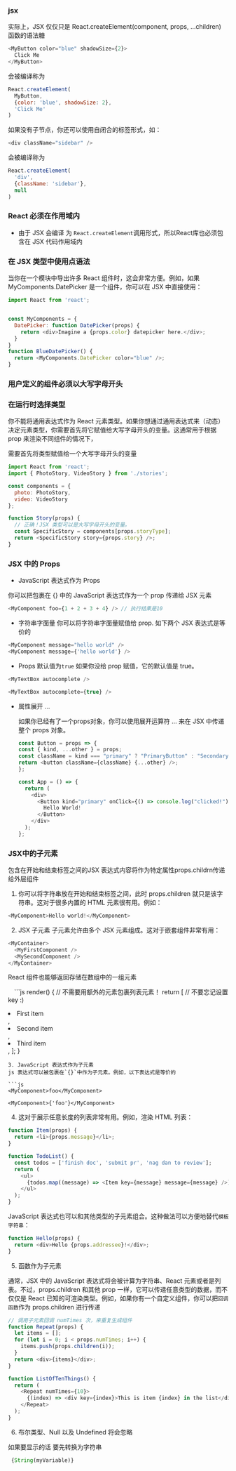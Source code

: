 ### jsx
实际上，JSX 仅仅只是 React.createElement(component, props, ...children) 函数的语法糖

```js
<MyButton color="blue" shadowSize={2}>
  Click Me
</MyButton>
```
会被编译称为

```js
React.createElement(
  MyButton,
  {color: 'blue', shadowSize: 2},
  'Click Me'
)

```

如果没有子节点，你还可以使用自闭合的标签形式，如：

```js
<div className="sidebar" />

```
会被编译称为

```js
React.createElement(
  'div',
  {className: 'sidebar'},
  null
)
```


### React  必须在作用域内
*  由于 JSX 会编译 为 `React.createElement`调用形式，所以React库也必须包含在 JSX 代码作用域内

### 在 JSX 类型中使用点语法

当你在一个模块中导出许多 React 组件时，这会非常方便。例如，如果 MyComponents.DatePicker 是一个组件，你可以在 JSX 中直接使用：

```js
import React from 'react';


const MyComponents = {
  DatePicker: function DatePicker(props) {
    return <div>Imagine a {props.color} datepicker here.</div>;
  }
}
function BlueDatePicker() {
  return <MyComponents.DatePicker color="blue" />;
}
```

###  用户定义的组件必须以大写字母开头

### 在运行时选择类型 
  你不能将通用表达式作为 React 元素类型。如果你想通过通用表达式来（动态）决定元素类型，你需要首先将它赋值给大写字母开头的变量。这通常用于根据 prop 来渲染不同组件的情况下， 
  
  需要首先将类型赋值给一个大写字母开头的变量

  ```js
  import React from 'react';
  import { PhotoStory, VideoStory } from './stories';

  const components = {
    photo: PhotoStory,
    video: VideoStory
  };

  function Story(props) {
    // 正确！JSX 类型可以是大写字母开头的变量。
    const SpecificStory = components[props.storyType];
    return <SpecificStory story={props.story} />;
  }
  ```

### JSX 中的 Props

* JavaScript 表达式作为 Props

 你可以把包裹在 {} 中的 JavaScript 表达式作为一个 prop 传递给 JSX 元素

  ```js
  <MyComponent foo={1 + 2 + 3 + 4} /> // 执行结果是10
  ```

* 字符串字面量
 你可以将字符串字面量赋值给 prop. 如下两个 JSX 表达式是等价的

```js
<MyComponent message="hello world" />
<MyComponent message={'hello world'} />
```


* Props 默认值为`true`
如果你没给 prop 赋值，它的默认值是 true。

```js
<MyTextBox autocomplete />

<MyTextBox autocomplete={true} />
```
* 属性展开 ...

  如果你已经有了一个props对象，你可以使用展开运算符 ... 来在 JSX 中传递整个 props 对象。
  
  ```js
  const Button = props => {
  const { kind, ...other } = props;
  const className = kind === "primary" ? "PrimaryButton" : "SecondaryButton";
  return <button className={className} {...other} />;
  };

  const App = () => {
    return (
      <div>
        <Button kind="primary" onClick={() => console.log("clicked!")}>
          Hello World!
        </Button>
      </div>
    );
  };
  ```

### JSX中的子元素

包含在开始和结束标签之间的JSX 表达式内容将作为特定属性props.childrn传递给外层组件
1. 你可以将字符串放在开始和结束标签之间，此时 props.children 就只是该字符串。这对于很多内置的 HTML 元素很有用。例如：

 ```js
 <MyComponent>Hello world!</MyComponent>
 ```
2. JSX 子元素
子元素允许由多个 JSX 元素组成。这对于嵌套组件非常有用：

```js
<MyContainer>
  <MyFirstComponent />
  <MySecondComponent />
</MyContainer>

```
React 组件也能够返回存储在数组中的一组元素

　```js
  render() {
    // 不需要用额外的元素包裹列表元素！
    return [
      // 不要忘记设置 key :)
      <li key="A">First item</li>,
      <li key="B">Second item</li>,
      <li key="C">Third item</li>,
    ];
  }
  ```
3. JavaScript 表达式作为子元素
js 表达式可以被包裹在`{}`中作为子元素。例如，以下表达式是等价的

```js
<MyComponent>foo</MyComponent>

<MyComponent>{'foo'}</MyComponent>
```

4. 这对于展示任意长度的列表非常有用。例如，渲染 HTML 列表：

```js
function Item(props) {
  return <li>{props.message}</li>;
}

function TodoList() {
  const todos = ['finish doc', 'submit pr', 'nag dan to review'];
  return (
    <ul>
      {todos.map((message) => <Item key={message} message={message} />)}
    </ul>
  );
}
```

JavaScript 表达式也可以和其他类型的子元素组合。这种做法可以方便地替代`模板字符串`：

```js
function Hello(props) {
  return <div>Hello {props.addressee}!</div>;
}
```
5. 函数作为子元素

通常，JSX 中的 JavaScript 表达式将会被计算为字符串、React 元素或者是列表。不过，props.children 和其他 prop 一样，它可以传递任意类型的数据，而不仅仅是 React 已知的可渲染类型。例如，如果你有一个自定义组件，你可以把`回调函数`作为 props.children 进行传递

```js
// 调用子元素回调 numTimes 次，来重复生成组件
function Repeat(props) {
  let items = [];
  for (let i = 0; i < props.numTimes; i++) {
    items.push(props.children(i));
  }
  return <div>{items}</div>;
}

function ListOfTenThings() {
  return (
    <Repeat numTimes={10}>
      {(index) => <div key={index}>This is item {index} in the list</div>}
    </Repeat>
  );
}
```

6. 布尔类型、Null 以及 Undefined 将会忽略 

如果要显示的话 要先转换为字符串 

```js
 {String(myVariable)}
```

